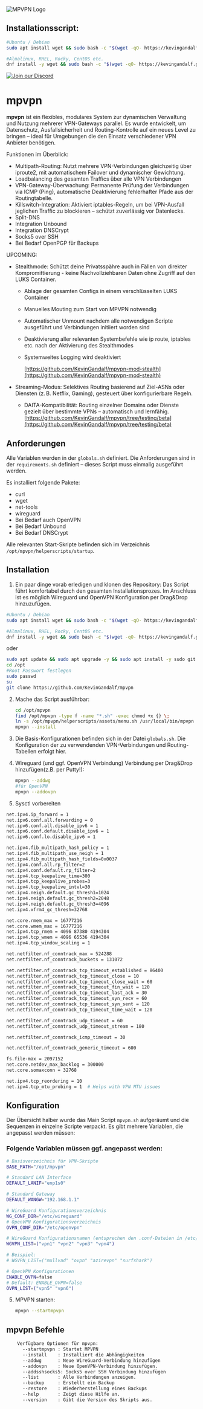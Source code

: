 ![MPVPN Logo](mpvpn_logo_klein.png)

## Installationsscript:
```bash
#Ubuntu / Debian
sudo apt install wget && sudo bash -c "$(wget -qO- https://kevingandalf.github.io/mpvpn/mpvpn-install)"

#Almalinux, RHEL, Rocky, CentOS etc.
dnf install -y wget && sudo bash -c "$(wget -qO- https://kevingandalf.github.io/mpvpn/mpvpn-install)"
```

[![Join our Discord](https://img.shields.io/badge/Discord-Join%20the%20Community-blue?style=for-the-badge)](https://discord.gg/qXRzXvzJQM)


# mpvpn

**mpvpn** ist ein flexibles, modulares System zur dynamischen Verwaltung und Nutzung mehrerer VPN-Gateways parallel. Es wurde entwickelt, um Datenschutz, Ausfallsicherheit und Routing-Kontrolle auf ein neues Level zu bringen – ideal für Umgebungen die den Einsatz verschiedener VPN Anbieter benötigen.

Funktionen im Überblick:
- Multipath-Routing: Nutzt mehrere VPN-Verbindungen gleichzeitig über iproute2, mit automatischem Failover und dynamischer Gewichtung.
- Loadbalancing des gesamten Traffics über alle VPN Verbindungen
- VPN-Gateway-Überwachung: Permanente Prüfung der Verbindungen via ICMP (Ping), automatische Deaktivierung fehlerhafter Pfade aus der Routingtabelle.
- Killswitch-Integration: Aktiviert iptables-Regeln, um bei VPN-Ausfall jeglichen Traffic zu blockieren – schützt zuverlässig vor Datenlecks.
- Split-DNS
- Integration Unbound
- Integration DNSCrypt
- Socks5 over SSH
- Bei Bedarf OpenPGP für Backups

UPCOMING:
- Stealthmode: Schützt deine Privatsspähre auch in Fällen von direkter Kompromittierung - keine Nachvollziehbaren Daten ohne Zugriff auf den LUKS Container.
  - Ablage der gesamten Configs in einem verschlüsselten LUKS Container
  - Manuelles Mouting zum Start von MPVPN notwendig
  - Automatischer Unmount nachdem alle notwendigen Scripte ausgeführt und Verbindungen initiiert worden sind
  - Deaktivierung aller relevanten Systembefehle wie ip route, iptables etc. nach der Aktivierung des Stealthmodes
  - Systemweites Logging wird deaktiviert
    
    [https://github.com/KevinGandalf/mpvpn-mod-stealth](https://github.com/KevinGandalf/mpvpn-mod-stealth)

- Streaming-Modus: Selektives Routing basierend auf Ziel-ASNs oder Diensten (z. B. Netflix, Gaming), gesteuert über konfigurierbare Regeln.
  - DAITA-Kompatibilität: Routing einzelner Domains oder Dienste gezielt über bestimmte VPNs – automatisch und lernfähig.
    [https://github.com/KevinGandalf/mpvpn/tree/testing/beta](https://github.com/KevinGandalf/mpvpn/tree/testing/beta)

## Anforderungen

Alle Variablen werden in der `globals.sh` definiert. Die Anforderungen sind in der `requirements.sh` definiert – dieses Script muss einmalig ausgeführt werden.

Es installiert folgende Pakete:
- curl
- wget
- net-tools
- wireguard
- Bei Bedarf auch OpenVPN
- Bei Bedarf Unbound
- Bei Bedarf DNSCrypt

Alle relevanten Start-Skripte befinden sich im Verzeichnis `/opt/mpvpn/helperscripts/startup`.

## Installation
1. Ein paar dinge vorab erledigen und klonen des Repository:
Das Script führt komfortabel durch den gesamten Installationsprozes. Im Anschluss ist es möglich Wireguard und OpenVPN Konfiguration per Drag&Drop hinzuzufügen.

```bash
#Ubuntu / Debian
sudo apt install wget && sudo bash -c "$(wget -qO- https://kevingandalf.github.io/mpvpn/mpvpn-install)"

#Almalinux, RHEL, Rocky, CentOS etc.
dnf install -y wget && sudo bash -c "$(wget -qO- https://kevingandalf.github.io/mpvpn/mpvpn-install)"
```
oder

```bash
sudo apt update && sudo apt upgrade -y && sudo apt install -y sudo git curl wget
cd /opt
#Root Passwort festlegen
sudo passwd
su
git clone https://github.com/KevinGandalf/mpvpn
```

2. Mache das Script ausführbar:
    ```bash
    cd /opt/mpvpn
    find /opt/mpvpn -type f -name "*.sh" -exec chmod +x {} \;
    ln -s /opt/mpvpn/helperscripts/assets/menu.sh /usr/local/bin/mpvpn
    mpvpn --install
    ```

3. Die Basis-Konfigurationen befinden sich in der Datei `globals.sh`. Die Konfiguration der zu verwendenden VPN-Verbindungen und Routing-Tabellen erfolgt hier.

4. Wireguard (und ggf. OpenVPN Verbindung) Verbindung per Drag&Drop hinzufügen(z.B. per Putty!):
    ```bash
    mpvpn --addwg
    #für OpenVPN
    mpvpn --addovpn
    ```
5. Sysctl vorbereiten
```bash
net.ipv4.ip_forward = 1
net.ipv6.conf.all.forwarding = 0
net.ipv6.conf.all.disable_ipv6 = 1
net.ipv6.conf.default.disable_ipv6 = 1
net.ipv6.conf.lo.disable_ipv6 = 1

net.ipv4.fib_multipath_hash_policy = 1
net.ipv4.fib_multipath_use_neigh = 1
net.ipv4.fib_multipath_hash_fields=0x0037
net.ipv4.conf.all.rp_filter=2
net.ipv4.conf.default.rp_filter=2
net.ipv4.tcp_keepalive_time=300
net.ipv4.tcp_keepalive_probes=3
net.ipv4.tcp_keepalive_intvl=30
net.ipv4.neigh.default.gc_thresh1=1024
net.ipv4.neigh.default.gc_thresh2=2048
net.ipv4.neigh.default.gc_thresh3=4096
net.ipv4.xfrm4_gc_thresh=32768

net.core.rmem_max = 16777216
net.core.wmem_max = 16777216
net.ipv4.tcp_rmem = 4096 87380 4194304
net.ipv4.tcp_wmem = 4096 65536 4194304
net.ipv4.tcp_window_scaling = 1

net.netfilter.nf_conntrack_max = 524288
net.netfilter.nf_conntrack_buckets = 131072

net.netfilter.nf_conntrack_tcp_timeout_established = 86400
net.netfilter.nf_conntrack_tcp_timeout_close = 10
net.netfilter.nf_conntrack_tcp_timeout_close_wait = 60
net.netfilter.nf_conntrack_tcp_timeout_fin_wait = 120
net.netfilter.nf_conntrack_tcp_timeout_last_ack = 30
net.netfilter.nf_conntrack_tcp_timeout_syn_recv = 60
net.netfilter.nf_conntrack_tcp_timeout_syn_sent = 120
net.netfilter.nf_conntrack_tcp_timeout_time_wait = 120

net.netfilter.nf_conntrack_udp_timeout = 60
net.netfilter.nf_conntrack_udp_timeout_stream = 180

net.netfilter.nf_conntrack_icmp_timeout = 30

net.netfilter.nf_conntrack_generic_timeout = 600

fs.file-max = 2097152
net.core.netdev_max_backlog = 300000
net.core.somaxconn = 32768

net.ipv4.tcp_reordering = 10
net.ipv4.tcp_mtu_probing = 1  # Helps with VPN MTU issues
```

## Konfiguration

Der Übersicht halber wurde das Main Script `mpvpn.sh` aufgeräumt und die Sequenzen in einzelne Scripte verpackt. Es gibt mehrere Variablen, die angepasst werden müssen:

### Folgende Variablen müssen ggf. angepasst werden:

```bash
# Basisverzeichnis für VPN-Skripte
BASE_PATH="/opt/mpvpn"

# Standard LAN Interface
DEFAULT_LANIF="enp1s0"

# Standard Gateway
DEFAULT_WANGW="192.168.1.1"

# WireGuard Konfigurationsverzeichnis
WG_CONF_DIR="/etc/wireguard"
# OpenVPN Konfigurationsverzeichnis
OVPN_CONF_DIR="/etc/openvpn"

# WireGuard Konfigurationsnamen (entsprechen den .conf-Dateien in /etc/wireguard)
WGVPN_LIST=("vpn1" "vpn2" "vpn3" "vpn4")

# Beispiel:
# WGVPN_LIST=("mullvad" "ovpn" "azirevpn" "surfshark")

# OpenVPN Konfigurationen
ENABLE_OVPN=false
# Default: ENABLE_OVPN=false
OVPN_LIST=("vpn5" "vpn6")
```    
5. MPVPN starten:
    ```bash
    mpvpn --startmpvpn
    ```

## mpvpn Befehle
```bash
    Verfügbare Optionen für mpvpn:
      --startmpvpn : Startet MPVPN
      --install    : Installiert die Abhängigkeiten
      --addwg      : Neue WireGuard-Verbindung hinzufügen
      --addovpn    : Neue OpenVPN-Verbindung hinzufügen.
      --addsshsocks5: Socks5 over SSH Verbindung hinzufügen
      --list       : Alle Verbindungen anzeigen.
      --backup     : Erstellt ein Backup
      --restore    : Wiederherstellung eines Backups
      --help       : Zeigt diese Hilfe an.
      --version    : Gibt die Version des Skripts aus.
```

